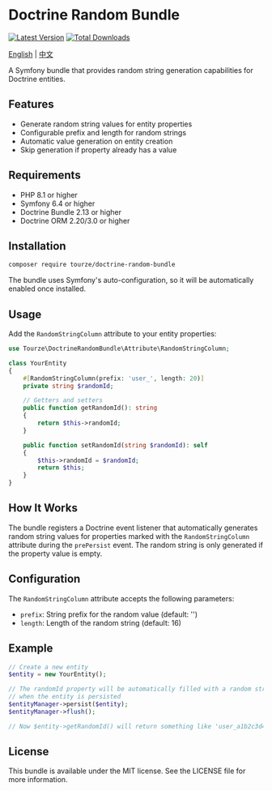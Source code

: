 # Doctrine Random Bundle

[![Latest Version](https://img.shields.io/packagist/v/tourze/doctrine-random-bundle.svg?style=flat-square)](https://packagist.org/packages/tourze/doctrine-random-bundle)
[![Total Downloads](https://img.shields.io/packagist/dt/tourze/doctrine-random-bundle.svg?style=flat-square)](https://packagist.org/packages/tourze/doctrine-random-bundle)

[English](README.md) | [中文](README.zh-CN.md)

A Symfony bundle that provides random string generation capabilities for Doctrine entities.

## Features

- Generate random string values for entity properties
- Configurable prefix and length for random strings
- Automatic value generation on entity creation
- Skip generation if property already has a value

## Requirements

- PHP 8.1 or higher
- Symfony 6.4 or higher
- Doctrine Bundle 2.13 or higher
- Doctrine ORM 2.20/3.0 or higher

## Installation

```bash
composer require tourze/doctrine-random-bundle
```

The bundle uses Symfony's auto-configuration, so it will be automatically enabled once installed.

## Usage

Add the `RandomStringColumn` attribute to your entity properties:

```php
use Tourze\DoctrineRandomBundle\Attribute\RandomStringColumn;

class YourEntity
{
    #[RandomStringColumn(prefix: 'user_', length: 20)]
    private string $randomId;

    // Getters and setters
    public function getRandomId(): string
    {
        return $this->randomId;
    }

    public function setRandomId(string $randomId): self
    {
        $this->randomId = $randomId;
        return $this;
    }
}
```

## How It Works

The bundle registers a Doctrine event listener that automatically generates random string values for properties marked with the `RandomStringColumn` attribute during the `prePersist` event. The random string is only generated if the property value is empty.

## Configuration

The `RandomStringColumn` attribute accepts the following parameters:

- `prefix`: String prefix for the random value (default: '')
- `length`: Length of the random string (default: 16)

## Example

```php
// Create a new entity
$entity = new YourEntity();

// The randomId property will be automatically filled with a random string
// when the entity is persisted
$entityManager->persist($entity);
$entityManager->flush();

// Now $entity->getRandomId() will return something like 'user_a1b2c3d4e5f6g7h8i9'
```

## License

This bundle is available under the MIT license. See the LICENSE file for more information.
